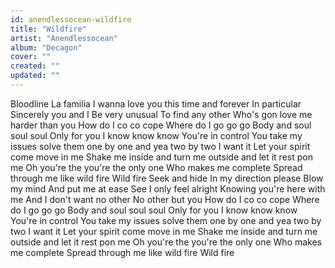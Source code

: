 ```yaml
---
id: anendlessocean-wildfire
title: "Wildfire"
artist: "Anendlessocean"
album: "Decagon"
cover: ""
created: ""
updated: ""
---
```


Bloodline
La familia
I wanna love you this time and forever
In particular
Sincerely you and I
Be very unusual
To find any other
Who's gon love me harder than you
How do I co co cope
Where do I go go go
Body and soul soul soul
Only for you
I know know know
You're in control
You take my issues solve them one by one and yea two by two
I want it
Let your spirit come move in me
Shake me inside and turn me outside and let it rest pon me
Oh you're the you're the only one
Who makes me complete
Spread through me like wild fire
Wild fire
Seek and hide
In my direction please
Blow my mind
And put me at ease
See I only feel alright
Knowing you're here with me
And I don't want no other
No other but you
How do I co co cope
Where do I go go go
Body and soul soul soul
Only for you
I know know know
You're in control
You take my issues solve them one by one and yea two by two
I want it
Let your spirit come move in me
Shake me inside and turn me outside and let it rest pon me
Oh you're the you're the only one
Who makes me complete
Spread through me like wild fire
Wild fire